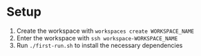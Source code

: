 # Setup
1. Create the workspace with `workspaces create WORKSPACE_NAME`
2. Enter the workspace with `ssh workspace-WORKSPACE_NAME`
3. Run `./first-run.sh` to install the necessary dependencies
